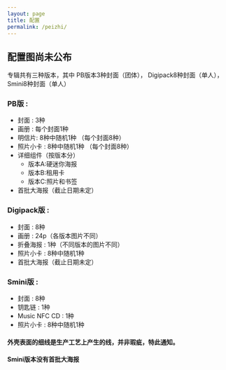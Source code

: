 ```yaml
---
layout: page
title: 配置
permalink: /peizhi/
---
```


## 配置图尚未公布
专辑共有三种版本，其中 PB版本3种封面（团体）， Digipack8种封面（单人），Smini8种封面（单人）

### PB版 : 
- 封面 : 3种
- 画册 : 每个封面1种
- 明信片: 8种中随机1种 （每个封面8种）
- 照片小卡 : 8种中随机1种 （每个封面8种）
- 详细组件（按版本分）
    - 版本A:硬迷你海报
    - 版本B:租用卡
    - 版本C:照片和书签
- 首批大海报（截止日期未定）

### Digipack版 :
- 封面 : 8种
- 画册 : 24p（各版本图片不同）
- 折叠海报 : 1种（不同版本的图片不同）
- 照片小卡 : 8种中随机1种
- 首批大海报（截止日期未定）

### Smini版 :
- 封面 : 8种
- 钥匙链 : 1种
- Music NFC CD : 1种
- 照片小卡 : 8种中随机1种
#### 外壳表面的细线是生产工艺上产生的线，并非瑕疵，特此通知。
#### Smini版本没有首批大海报

